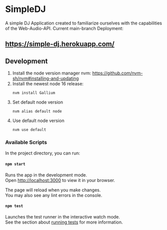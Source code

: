 # SimpleDJ
A simple DJ Application created to familiarize ourselves with the capabilities of the Web-Audio-API.
Current main-branch Deployment:

## https://simple-dj.herokuapp.com/
## Development
1. Install the node version manager nvm: https://github.com/nvm-sh/nvm#installing-and-updating
2. Install the newest node 16 release: 
    ```
    nvm install Gallium
    ```
3. Set default node version
    ```
    nvm alias default node
    ```
4. Use default node version
    ```
    nvm use default
    ```

### Available Scripts

In the project directory, you can run:

#### `npm start`

Runs the app in the development mode.\
Open [http://localhost:3000](http://localhost:3000) to view it in your browser.

The page will reload when you make changes.\
You may also see any lint errors in the console.

#### `npm test`

Launches the test runner in the interactive watch mode.\
See the section about [running tests](https://facebook.github.io/create-react-app/docs/running-tests) for more information. 